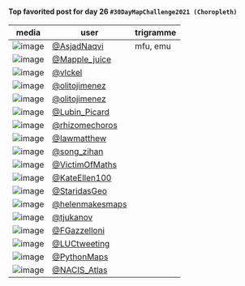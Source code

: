 #### Top favorited post for day 26 `#30DayMapChallenge2021 (Choropleth)`

| media | user | trigramme |
|-------|------|-----------|
| ![image](uploads/a5080ead2740377cd51e3db9d75981e0/image.png) |[@AsjadNaqvi](https://twitter.com/AsjadNaqvi/status/1464172235485335561)|mfu, emu|
| ![image](uploads/23d2e72db0345b73ba0ff78579d088ad/image.png) |[@Mapple_juice](https://twitter.com/Mapple_juice/status/1464556788687286277)||
| ![image](uploads/b6f2c12ab598c3ccd1b02b6996a14370/image.png) |[@vlckel](https://twitter.com/vlckel/status/1464365682489966598)||
| ![image](uploads/0f6475f23b83d5bfa679a1e5ff3f1437/image.png) |[@olitojimenez](https://twitter.com/olitojimenez/status/1464145651411914754)||
| ![image](uploads/1f685c858350028126815445fef5fa84/image.png) |[@olitojimenez](https://twitter.com/olitojimenez/status/1464146354561761282)||
| ![image](uploads/ed839ebb1b39d8994e5370da80a1f3bc/image.png) |[@Lubin_Picard](https://twitter.com/Lubin_Picard/status/1464519911632510981)||
| ![image](uploads/ca9b93aa38c75f5fccf092dac4350973/image.png) |[@rhizomechoros](https://twitter.com/rhizomechoros/status/1464134327550332929)||
| ![image](uploads/f1720f97d3875af5904193e77fdb971c/image.png) |[@Iawmatthew](https://twitter.com/Iawmatthew/status/1464364459644887047)||
| ![image](uploads/3c238083954c49904ee9fec1ee061a1e/image.png) |[@song_zihan](https://twitter.com/song_zihan/status/1464352674803978240)||
| ![image](uploads/13494dd9e0c6ea6754741d9aef7a44e2/image.png) |[@VictimOfMaths](https://twitter.com/VictimOfMaths/status/1464318176615976965)||
| ![image](uploads/f4467b76ea7b5f1976353202dfde9be5/image.png) |[@KateEllen100](https://twitter.com/KateEllen100/status/1464289123770982410)||
| ![image](uploads/c8f846fc0b7e05090482bca8bf3f6354/image.png) |[@StaridasGeo](https://twitter.com/StaridasGeo/status/1464146116069449732)||
| ![image](uploads/bb84d1df25f461625e289b669b8083f3/image.png) |[@helenmakesmaps](https://twitter.com/helenmakesmaps/status/1464204743509745679)||
| ![image](uploads/bb9a1ac075ce98945e5a6dbcd1a05cb3/image.png) |[@tjukanov](https://twitter.com/tjukanov/status/1464105385221099524)||
| ![image](uploads/868e1aed3e3506657cf0d845765c0940/image.png) |[@FGazzelloni](https://twitter.com/FGazzelloni/status/1464759038927937546)||
| ![image](uploads/a94d85252abe826f77eb8e7107edb92e/image.png) |[@LUCtweeting](https://twitter.com/LUCtweeting/status/1464158248274210816)||
| ![image](uploads/41f3595fb5aa826a1ca3826841bfa173/image.png) |[@PythonMaps](https://twitter.com/PythonMaps/status/1464254495169384456)||
| ![image](uploads/cf26e05e01c49bd1309e9f646ab01f1a/image.png) |[@NACIS_Atlas](https://twitter.com/NACIS_Atlas/status/1464239257866940417)||